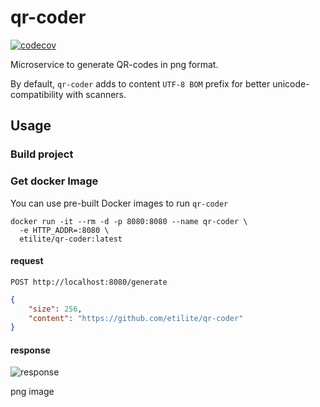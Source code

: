 # qr-coder
[![codecov](https://codecov.io/gh/etilite/qr-coder/graph/badge.svg?token=A70ZRV50JV)](https://codecov.io/gh/etilite/qr-coder)

Microservice to generate QR-codes in png format.

By default, `qr-coder` adds to content `UTF-8 BOM` prefix for better unicode-compatibility with scanners.

## Usage
### Build project
### Get docker Image
You can use pre-built Docker images to run `qr-coder`
```
docker run -it --rm -d -p 8080:8080 --name qr-coder \
  -e HTTP_ADDR=:8080 \
  etilite/qr-coder:latest
```

#### request 
`POST http://localhost:8080/generate`
```json
{
    "size": 256,
    "content": "https://github.com/etilite/qr-coder"
}
```
#### response
![response](https://github.com/etilite/qr-coder/assets/39223859/bd1c0946-905f-4244-9027-279e795bbdb3)

png image